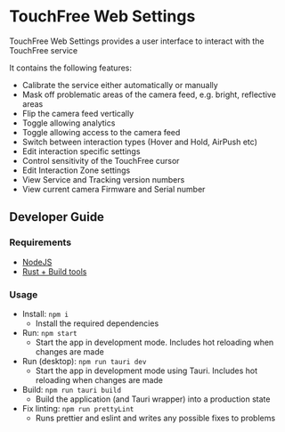 # TouchFree Web Settings

TouchFree Web Settings provides a user interface to interact with the TouchFree service

It contains the following features:

-   Calibrate the service either automatically or manually
-   Mask off problematic areas of the camera feed, e.g. bright, reflective areas
-   Flip the camera feed vertically
-   Toggle allowing analytics
-   Toggle allowing access to the camera feed
-   Switch between interaction types (Hover and Hold, AirPush etc)
-   Edit interaction specific settings
-   Control sensitivity of the TouchFree cursor
-   Edit Interaction Zone settings
-   View Service and Tracking version numbers
-   View current camera Firmware and Serial number

## Developer Guide

### Requirements

-   [NodeJS](https://nodejs.dev/)
-   [Rust + Build tools](https://tauri.app/v1/guides/getting-started/prerequisites)

### Usage

-   Install: `npm i`
    -   Install the required dependencies
-   Run: `npm start`
    -   Start the app in development mode. Includes hot reloading when changes are made
-   Run (desktop): `npm run tauri dev`
    -   Start the app in development mode using Tauri. Includes hot reloading when changes are made
-   Build: `npm run tauri build`
    -   Build the application (and Tauri wrapper) into a production state
-   Fix linting: `npm run prettyLint`
    -   Runs prettier and eslint and writes any possible fixes to problems
